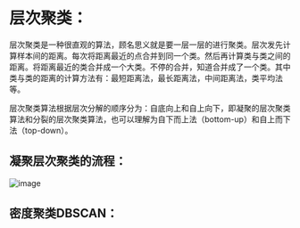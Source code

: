 # 层次聚类：

层次聚类是一种很直观的算法，顾名思义就是要一层一层的进行聚类。层次发先计算样本间的距离。每次将距离最近的点合并到同一个类。然后再计算类与类之间的距离。将距离最近的类合并成一个大类。不停的合并，知道合并成了一个类。其中类与类的距离的计算方法有：最短距离法，最长距离法，中间距离法，类平均法等。

层次聚类算法根据层次分解的顺序分为：自底向上和自上向下，即凝聚的层次聚类算法和分裂的层次聚类算法，也可以理解为自下而上法（bottom-up）和自上而下法（top-down）。

## 凝聚层次聚类的流程：
![image](https://github.com/pengsuhua/badou-ai-special-2024/assets/116246948/4ce31ebf-c4f2-41ee-88fd-d825b5b55e07)


## 密度聚类DBSCAN：

